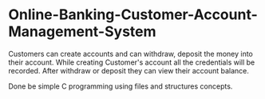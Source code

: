 # Online-Banking-Customer-Account-Management-System
Customers can create accounts and can withdraw, deposit the money into their account.
While creating Customer's account all the credentials will be recorded.
After withdraw or deposit they can view their account balance.

Done be simple C programming using files and structures concepts.

